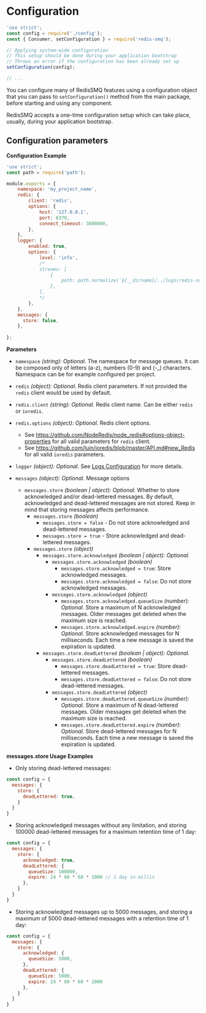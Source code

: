 # Configuration

```javascript
'use strict';
const config = require('./config');
const { Consumer, setConfiguration } = require('redis-smq');

// Applying system-wide configuration
// This setup should be done during your application bootstrap
// Throws an error if the configuration has been already set up
setConfiguration(config);

// ...
```

You can configure many of RedisSMQ features using a configuration object that you can pass to `setConfiguration()` method from the main package, before starting and using any component.

RedisSMQ accepts a one-time configuration setup which can take place, usually, during your application bootstrap. 

## Configuration parameters

**Configuration Example**

```javascript
'use strict';
const path = require('path');

module.exports = {
    namespace: 'my_project_name',
    redis: {
        client: 'redis',
        options: {
            host: '127.0.0.1',
            port: 6379,
            connect_timeout: 3600000,
        },
    },
    logger: {
        enabled: true,
        options: {
            level: 'info',
            /*
            streams: [
                {
                    path: path.normalize(`${__dirname}/../logs/redis-smq.log`)
                },
            ],
            */
        },
    },
    messages: {
      store: false,
    },
    
};
```

**Parameters**

- `namespace` *(string): Optional.* The namespace for message queues. It can be composed only of letters (a-z),
  numbers (0-9) and (-_) characters. Namespace can be for example configured per project.

- `redis` *(object): Optional.* Redis client parameters. If not provided the `redis` client would be used by default.

- `redis.client` *(string): Optional.* Redis client name. Can be either `redis` or `ioredis`.

- `redis.options` *(object): Optional.* Redis client options.
   - See https://github.com/NodeRedis/node_redis#options-object-properties for all valid parameters for `redis` client.
   - See https://github.com/luin/ioredis/blob/master/API.md#new_Redis for all valid `ioredis` parameters.

- `logger` *(object): Optional.* See [Logs Configuration](logs.md#configuration) for more details.

- `messages` *(object): Optional.* Message options

  - `messages.store` *(boolean | object): Optional.* Whether to store acknowledged and/or dead-lettered messages. By default, acknowledged and dead-lettered messages are not stored. Keep in mind that storing messages affects performance.
    - `messages.store` *(boolean)*
      - `messages.store = false` - Do not store acknowledged and dead-lettered messages. 
      - `messages.store = true` - Store acknowledged and dead-lettered messages.
    - `messages.store` *(object)*
      - `messages.store.acknowledged` *(boolean | object): Optional.*
        - `messages.store.acknowledged` *(boolean)*
          - `messages.store.acknowledged = true`: Store acknowledged messages.
          - `messages.store.acknowledged = false`: Do not store acknowledged messages.
        - `messages.store.acknowledged` *(object)*
          - `messages.store.acknowledged.queueSize` *(number): Optional.* Store a maximum of N acknowledged messages. Older messages get deleted when the maximum size is reached.
          - `messages.store.acknowledged.expire` *(number): Optional.* Store acknowledged messages for N milliseconds. Each time a new message is saved the expiration is updated.
      - `messages.store.deadLettered` *(boolean | object): Optional.*
        - `messages.store.deadLettered` *(boolean)*
          - `messages.store.deadLettered = true`: Store dead-lettered messages.
          - `messages.store.deadLettered = false`: Do not store dead-lettered messages.
        - `messages.store.deadLettered` *(object)*
          - `messages.store.deadLettered.queueSize` *(number): Optional.* Store a maximum of N dead-lettered messages. Older messages get deleted when the maximum size is reached.
          - `messages.store.deadLettered.expire` *(number): Optional.* Store dead-lettered messages for N milliseconds. Each time a new message is saved the expiration is updated.

  
**messages.store Usage Examples**

- Only storing dead-lettered messages:

```javascript
const config = {
  messages: {
    store: {
      deadLettered: true,
    }
  }
}
```

- Storing acknowledged messages without any limitation, and storing 100000 dead-lettered messages for a maximum retention time of 1 day:

```javascript
const config = {
  messages: {
    store: {
      acknowledged: true,
      deadLettered: {
        queueSize: 100000,
        expire: 24 * 60 * 60 * 1000 // 1 day in millis
      },
    }
  }
}
```

- Storing acknowledged messages up to 5000 messages, and storing a maximum of 5000 dead-lettered messages with a retention time of 1 day:

```javascript
const config = {
  messages: {
    store: {
      acknowledged: {
        queueSize: 5000,
      },
      deadLettered: {
        queueSize: 5000,
        expire: 24 * 60 * 60 * 1000
      },
    }
  }
}
```